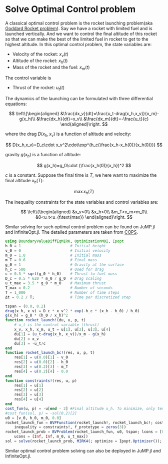 # Solve Optimal Control problem

A classical optimal control problem is the rocket launching problem(aka [Goddard Rocket problem](https://en.wikipedia.org/wiki/Goddard_problem)). Say we have a rocket with limited fuel and is launched vertically. And we want to control the final altitude of this rocket so that we can make the best of the limited fuel in rocket to get to the highest altitude. In this optimal control problem, the state variables are:

  - Velocity of the rocket: $x_v(t)$
  - Altitude of the rocket: $x_h(t)$
  - Mass of the rocket and the fuel: $x_m(t)$

The control variable is

  - Thrust of the rocket: $u_t(t)$

The dynamics of the launching can be formulated with three differential equations:

$$
\left\{\begin{aligned}
&\frac{dx_v}{dt}=\frac{u_t-drag(x_h,x_v)}{x_m}-g(x_h)\\
&\frac{dx_h}{dt}=x_v\\
&\frac{dx_m}{dt}=-\frac{u_t}{c}
\end{aligned}\right.
$$

where the drag $D(x_h,x_v)$ is a function of altitude and velocity:

$$
D(x_h,x_v)=D_c\cdot x_v^2\cdot\exp^{h_c(\frac{x_h-x_h(0)}{x_h(0)})}
$$

gravity $g(x_h)$ is a function of altitude:

$$
g(x_h)=g_0\cdot (\frac{x_h(0)}{x_h})^2
$$

$c$ is a constant. Suppose the final time is $T$, we here want to maximize the final altitude $x_h(T)$:

$$
\max x_h(T)
$$

The inequality constraints for the state variables and control variables are:

$$
\left\{\begin{aligned}
&x_v>0\\
&x_h>0\\
&m_T<x_m<m_0\\
&0<u_t<u_{t\text{max}}
\end{aligned}\right.
$$

Similar solving for such optimal control problem can be found on JuMP.jl and InfiniteOpt.jl. The detailed parameters are taken from [COPS](https://www.mcs.anl.gov/%7Emore/cops/cops3.pdf).

```julia
using BoundaryValueDiffEqMIRK, OptimizationMOI, Ipopt
h_0 = 1                      # Initial height
v_0 = 0                      # Initial velocity
m_0 = 1.0                    # Initial mass
m_T = 0.6                    # Final mass
g_0 = 1                      # Gravity at the surface
h_c = 500                    # Used for drag
c = 0.5 * sqrt(g_0 * h_0)    # Thrust-to-fuel mass
D_c = 0.5 * 620 * m_0 / g_0  # Drag scaling
u_t_max = 3.5 * g_0 * m_0    # Maximum thrust
T_max = 0.2                  # Number of seconds
T = 1_000                    # Number of time steps
Δt = 0.2 / T;                # Time per discretized step

tspan = (0.0, 0.2)
drag(x_h, x_v) = D_c * x_v^2 * exp(-h_c * (x_h - h_0) / h_0)
g(x_h) = g_0 * (h_0 / x_h)^2
function rocket_launch!(du, u, p, t)
    # u_t is the control variable (thrust)
    x_v, x_h, x_m, u_t = u[1], u[2], u[3], u[4]
    du[1] = (u_t-drag(x_h, x_v))/x_m - g(x_h)
    du[2] = x_v
    du[3] = -u_t/c
end
function rocket_launch_bc!(res, u, p, t)
    res[1] = u(0.0)[1] - v_0
    res[2] = u(0.0)[2] - h_0
    res[3] = u(0.2)[3] - m_T
    res[4] = u(0.2)[4] - 0.0
end
function constraints!(res, u, p)
    res[1] = u[1]
    res[2] = u[2]
    res[3] = u[3]
    res[4] = u[4]
end
cost_fun(u, p) = -u[end - 2] #Final altitude x_h. To minimize, only temporary, need to use temporary solution interpolation here similar to what we do in boundary condition evaluations.
#cost_fun(sol, p) = -sol(0.2)[2]
u0 = [v_0, h_0, m_0, 0.0]
rocket_launch_fun = BVPFunction(rocket_launch!, rocket_launch_bc!; cost = cost_fun,
    inequality = constraints!, f_prototype = zeros(3))
rocket_launch_prob = BVProblem(rocket_launch_fun, u0, tspan; lcons = [0.0, h_0, m_T, 0.0],
    ucons = [Inf, Inf, m_0, u_t_max])
sol = solve(rocket_launch_prob, MIRK4(; optimize = Ipopt.Optimizer()); dt = 0.002)
```

Similar optimal control problem solving can also be deployed in JuMP.jl and InfiniteOpt.jl.
